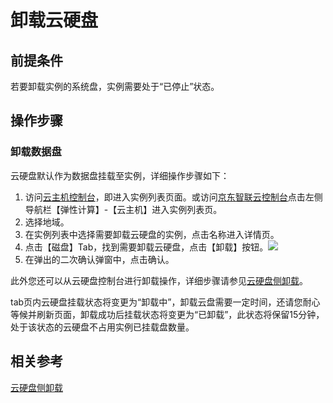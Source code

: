 # 卸载云硬盘
## 前提条件
若要卸载实例的系统盘，实例需要处于“已停止”状态。

## 操作步骤
### 卸载数据盘

云硬盘默认作为数据盘挂载至实例，详细操作步骤如下：

1. 访问[云主机控制台](https://cns-console.jdcloud.com/host/compute/list)，即进入实例列表页面。或访问[京东智联云控制台](https://console.jdcloud.com)点击左侧导航栏【弹性计算】-【云主机】进入实例列表页。
2. 选择地域。
3. 在实例列表中选择需要卸载云硬盘的实例，点击名称进入详情页。
4. 点击【磁盘】Tab，找到需要卸载云硬盘，点击【卸载】按钮。![](../../../../../image/vm/detachclouddisk.png)
5. 在弹出的二次确认弹窗中，点击确认。

此外您还可以从云硬盘控制台进行卸载操作，详细步骤请参见[云硬盘侧卸载](http://docs.jdcloud.com/cn/cloud-disk-service/detach-cloud-disk)。

tab页内云硬盘挂载状态将变更为“卸载中”，卸载云盘需要一定时间，还请您耐心等候并刷新页面，卸载成功后挂载状态将变更为“已卸载”，此状态将保留15分钟，处于该状态的云硬盘不占用实例已挂载盘数量。

## 相关参考

[云硬盘侧卸载](http://docs.jdcloud.com/cn/cloud-disk-service/detach-cloud-disk)
